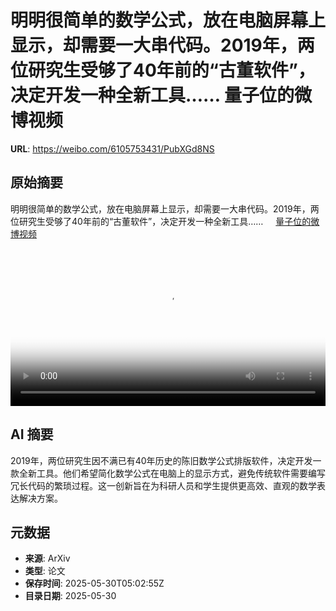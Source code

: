 # 明明很简单的数学公式，放在电脑屏幕上显示，却需要一大串代码。2019年，两位研究生受够了40年前的“古董软件”，决定开发一种全新工具…… 量子位的微博视频

**URL**: https://weibo.com/6105753431/PubXGd8NS

## 原始摘要

明明很简单的数学公式，放在电脑屏幕上显示，却需要一大串代码。2019年，两位研究生受够了40年前的“古董软件”，决定开发一种全新工具…… <a href="https://video.weibo.com/show?fid=1034:5171956975337536" data-hide=""><span class="url-icon"><img style="width: 1rem;height: 1rem" src="https://h5.sinaimg.cn/upload/2015/09/25/3/timeline_card_small_video_default.png" referrerpolicy="no-referrer"></span><span class="surl-text">量子位的微博视频</span></a> <br clear="both"><div style="clear: both"></div><video controls="controls" poster="https://tvax2.sinaimg.cn/orj480/006Fd7o3ly1i1xc67q45oj31hc0u04le.jpg" style="width: 100%"><source src="https://f.video.weibocdn.com/u0/WN5p9zl5gx08oE1G4kys01041202ISOq0E010.mp4?label=mp4_720p&amp;template=1280x720.25.0&amp;ori=0&amp;ps=1CwnkDw1GXwCQx&amp;Expires=1748584947&amp;ssig=3IS%2BnFaozc&amp;KID=unistore,video"><source src="https://f.video.weibocdn.com/u0/rn6hz2SRgx08oE1FcxvG01041201rgAn0E010.mp4?label=mp4_hd&amp;template=852x480.25.0&amp;ori=0&amp;ps=1CwnkDw1GXwCQx&amp;Expires=1748584947&amp;ssig=VFonqU2Hp9&amp;KID=unistore,video"><source src="https://f.video.weibocdn.com/u0/ca43AjwDgx08oE1EJeE001041200Wz0d0E010.mp4?label=mp4_ld&amp;template=640x360.25.0&amp;ori=0&amp;ps=1CwnkDw1GXwCQx&amp;Expires=1748584947&amp;ssig=YpntyfJEcj&amp;KID=unistore,video"><p>视频无法显示，请前往<a href="https://video.weibo.com/show?fid=1034%3A5171956975337536" target="_blank" rel="noopener noreferrer">微博视频</a>观看。</p></video>

## AI 摘要

2019年，两位研究生因不满已有40年历史的陈旧数学公式排版软件，决定开发一款全新工具。他们希望简化数学公式在电脑上的显示方式，避免传统软件需要编写冗长代码的繁琐过程。这一创新旨在为科研人员和学生提供更高效、直观的数学表达解决方案。

## 元数据

- **来源**: ArXiv
- **类型**: 论文
- **保存时间**: 2025-05-30T05:02:55Z
- **目录日期**: 2025-05-30
